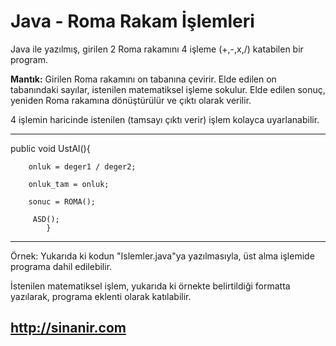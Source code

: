 # Java - Roma Rakam İşlemleri
Java ile yazılmış, girilen 2 Roma rakamını 4 işleme (+,-,x,/) katabilen bir program. 

**Mantık:**
Girilen Roma rakamını on tabanına çevirir.
Elde edilen on tabanındaki sayılar, istenilen matematiksel işleme sokulur.
Elde edilen sonuç, yeniden Roma rakamına dönüştürülür ve çıktı olarak verilir.


4 işlemin haricinde istenilen (tamsayı çıktı verir) işlem kolayca uyarlanabilir.

------------------------------------------------------------------------------------
public void UstAl(){

		onluk = deger1 / deger2;
		
		onluk_tam = onluk;
		
		sonuc = ROMA();
		
   		 ASD();
            }
-------------------------------------------------------------------------------------

Örnek: Yukarıda ki kodun "Islemler.java"ya 
yazılmasıyla, üst alma işlemide programa dahil 
edilebilir.

İstenilen matematiksel işlem, yukarıda ki örnekte belirtildiği 
formatta yazılarak, programa eklenti olarak katılabilir.

## http://sinanir.com
